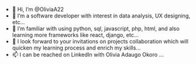 - 👋 Hi, I’m @OliviaA22
- 👀 I’m a software developer with interest in data analysis, UX designing, etc...
- 🌱 I’m familiar with using python, sql, javascript, php, html, and also learning more frameworks like react, django, etc...
- 💞️ I look forward to your invitations on projects collaboration which will quicken my learning process and enrich my skills...
- 📫 I can be reached on LinkedIn with Olivia Adaugo Okoro ...

<!---
OliviaA22/OliviaA22 is a ✨ special ✨ repository because its `README.md` (this file) appears on your GitHub profile.
You can click the Preview link to take a look at your changes.
--->
